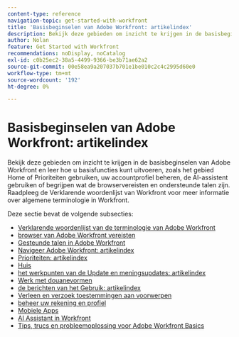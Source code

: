 ```yaml
---
content-type: reference
navigation-topic: get-started-with-workfront
title: 'Basisbeginselen van Adobe Workfront: artikelindex'
description: Bekijk deze gebieden om inzicht te krijgen in de basisbeginselen van Adobe Workfront en leer hoe u basisfuncties kunt uitvoeren, zoals het gebied Home of Prioriteiten gebruiken, uw accountprofiel beheren, de AI-assistent gebruiken of begrijpen wat de browservereisten en ondersteunde talen zijn. Raadpleeg de Verklarende woordenlijst van Workfront voor meer informatie over algemene terminologie in Workfront.
author: Nolan
feature: Get Started with Workfront
recommendations: noDisplay, noCatalog
exl-id: c0b25ec2-38a5-4499-9366-be3b71ae62a2
source-git-commit: 00e58ea9a207037b701e1be010c2c4c2995d60e0
workflow-type: tm+mt
source-wordcount: '192'
ht-degree: 0%

---
```


# Basisbeginselen van Adobe Workfront: artikelindex

<!--Audited: 01/2025-->

Bekijk deze gebieden om inzicht te krijgen in de basisbeginselen van Adobe Workfront en leer hoe u basisfuncties kunt uitvoeren, zoals het gebied Home of Prioriteiten gebruiken, uw accountprofiel beheren, de AI-assistent gebruiken of begrijpen wat de browservereisten en ondersteunde talen zijn. Raadpleeg de Verklarende woordenlijst van Workfront voor meer informatie over algemene terminologie in Workfront.

Deze sectie bevat de volgende subsecties:

* [ Verklarende woordenlijst van de terminologie van Adobe Workfront ](../workfront-basics/navigate-workfront/workfront-navigation/workfront-terminology-glossary.md)
* [ browser van Adobe Workfront vereisten ](../workfront-basics/workfront-browser-requirements.md)
* [ Gesteunde talen in Adobe Workfront ](../workfront-basics/supported-languages-in-workfront.md)
* [ Navigeer Adobe Workfront: artikelindex ](../workfront-basics/navigate-workfront/navigate-workfront.md)
* [Prioriteiten: artikelindex](/help/quicksilver/workfront-basics/priorities/priorities-toc.md)
* [ Huis ](../workfront-basics/using-home/home.md)
* [ het werkpunten van de Update en meningsupdates: artikelindex ](../workfront-basics/updating-work-items-and-viewing-updates/update-work-items-and-view-updates.md)
* [ Werk met douanevormen ](../workfront-basics/work-with-custom-forms/work-with-custom-forms.md)
* [ de berichten van het Gebruik: artikelindex ](../workfront-basics/using-notifications/use-notifications.md)
* [ Verleen en verzoek toestemmingen aan voorwerpen ](../workfront-basics/grant-and-request-access-to-objects/grant-and-request-access-to-objects.md)
* [ beheer uw rekening en profiel ](../workfront-basics/manage-your-account-and-profile/manage-your-account-and-profile.md)
* [ Mobiele Apps ](../workfront-basics/mobile-apps/mobile-apps.md)
* [AI Assistant in Workfront](/help/quicksilver/workfront-basics/ai-assistant/ai-assistant.md)
* [Tips, trucs en probleemoplossing voor Adobe Workfront Basics](../workfront-basics/tips-tricks-and-troubleshooting/tips-tricks-troubleshooting-basics.md)
